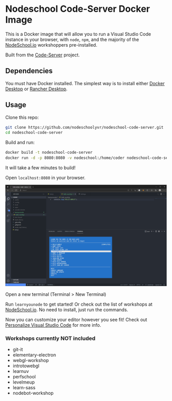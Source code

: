 # Nodeschool Code-Server Docker Image 

This is a Docker image that will allow you to run a Visual Studio Code instance in your browser, with `node`, `npm`, and the majority of the [NodeSchool.io](https://nodeschool.io) workshoppers pre-installed.

Built from the [Code-Server](https://github.com/coder/code-server) project.

## Dependencies

You must have Docker installed.  The simplest way is to install either [Docker Desktop](https://docs.docker.com/desktop/) or [Rancher Desktop](https://rancherdesktop.io/).

## Usage

Clone this repo:
```bash
git clone https://github.com/nodeschoolyvr/nodeschool-code-server.git
cd nodeschool-code-server
```

Build and run:
```bash
docker build -t nodeschool-code-server
docker run -d -p 8080:8080 -v nodeschool:/home/coder nodeschool-code-server --auth none
```

It will take a few minutes to build!  

Open `localhost:8080` in your browser.

![](./screenshot.png)

Open a new terminal (Terminal > New Terminal)

Run `learnyounode` to get started! Or check out the list of workshops at [NodeSchool.io](https://nodeschool.io).  No need to install, just run the commands.

Now you can customize your editor however you see fit!  Check out [Personalize Visual Studio Code](https://code.visualstudio.com/docs/introvideos/configure) for more info.

### Workshops currently **NOT** included
* git-it
* elementary-electron
* webgl-workshop
* introtowebgl
* learnuv
* perfschool
* levelmeup
* learn-sass
* nodebot-workshop